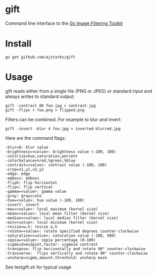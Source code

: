 gift
====

Command line interface to the [Go Image Filtering Toolkit](https://github.com/disintegration/gift)

Install
===

    go get github.com/ajstarks/gift
    
Usage
===

gift reads either from a single file (PNG or JPEG) or standard input and always writes to standard output:

    gift -contrast 80 foo.jpg > contrast.jpg
    gift -flipv < foo.png > flipped.png
    
Filters can be combined.  For example to blur and invert:

    gift -invert -blur 4 foo.jpg > inverted-blurred.jpg
		
Here are the command flags:

    -blur=0: blur value
    -brightness=<value>: brightness value (-100, 100)
    -colorize=hue,saturation,percent
    -colorbalance=%red,%green,%blue
    -contrast=<value>: contrast value (-100, 100)
    -crop=x1,y1,x2,y2
    -edge: edge
    -emboss: emboss
    -fliph: flip horizontal
    -flipv: flip vertical
    -gamma=<value>: gamma value
    -gray: grayscale
    -hue=<value>: hue value (-180, 180)
    -invert: invert
    -max=<value>: local maximum (kernel size)
    -mean=<value>: local mean filter (kernel size)
    -median=<value>: local median filter (kernel size)
    -min=<value>: local minimum (kernel size)
    -resize=w,h: resize w,h
    -rotate=<value>: rotate specified degrees counter-clockwise
    -saturation=<value>: saturation value (-100, 500)
    -sepia=<value>: sepia percentage (0-100)
    -sigmoid=midpint,factor: sigmoid contrast
    -transpose: flip horizontally and rotate 90° counter-clockwise
    -transverse:  flips vertically and rotate 90° counter-clockwise
    -unsharp=sigma,amount,threshold: unsharp mask


See testgift.sh for typical usage
